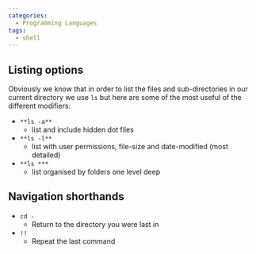 ```yaml
---
categories:
  - Programming Languages
tags:
  - shell
---
```


## Listing options

Obviously we know that in order to list the files and sub-directories in our current directory we use `ls` but here are some of the most useful of the different modifiers:

- `**ls -a**`
  - list and include hidden dot files
- `**ls -l**`
  - list with user permissions, file-size and date-modified (most detailed)
- `**ls ***`
  - list organised by folders one level deep

## Navigation shorthands

- `cd -`
  - Return to the directory you were last in
- `!!`
  - Repeat the last command
